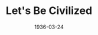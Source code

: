 ---
title: Let's Be Civilized
date: 1936-03-24
opening_date: 1936-03-24
closing_date:
layout: productions
playbill:
Theatre: Theatre Jacksonville
cast:
- Winifred Enright: Edre Ferguson
- Lady Wilton (Eva): Frances Blackwell
- Louise: Grace Martin
- Sir Henry Wilton: Joseph Marron
- Bonita: Mildred McDougal
- John Skipworth: Stokes Perry
- Garder Enright: Tyler Carpenter
crew:
- Director: Stokes Perry
- Make-up: Ethel Martin
- Staging and Props: Frances Blackwell
---